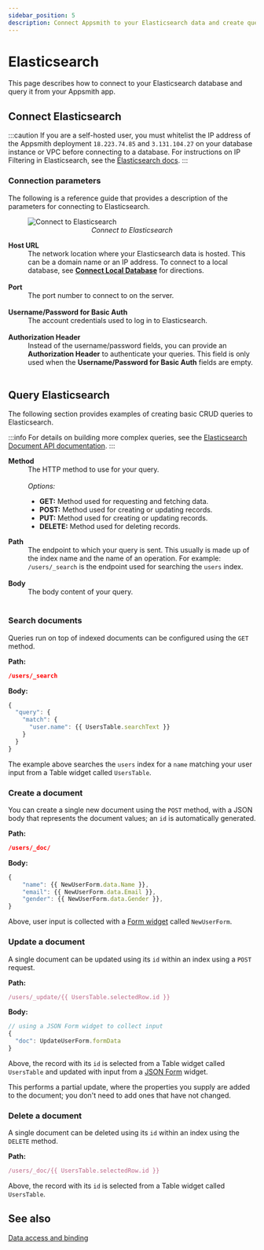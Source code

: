 ```yaml
---
sidebar_position: 5
description: Connect Appsmith to your Elasticsearch data and create queries.
---
```


# Elasticsearch

This page describes how to connect to your Elasticsearch database and query it from your Appsmith app.

## Connect Elasticsearch

:::caution 
If you are a self-hosted user, you must whitelist the IP address of the Appsmith deployment `18.223.74.85` and `3.131.104.27` on your database instance or VPC before connecting to a database. For instructions on IP Filtering in Elasticsearch, see the [Elasticsearch docs](https://www.elastic.co/guide/en/elasticsearch/reference/current/ip-filtering.html).
:::

### Connection parameters

The following is a reference guide that provides a description of the parameters for connecting to Elasticsearch.

<figure>
  <img src="/img/elasticsearch-datasource-config.png" style= {{width:"100%", height:"auto"}} alt="Connect to Elasticsearch"/>
  <figcaption align = "center"><i>Connect to Elasticsearch</i></figcaption>
</figure>

<dl>
  <dt><b>Host URL</b></dt>
  <dd>The network location where your Elasticsearch data is hosted. This can be a domain name or an IP address. To connect to a local database, see <a href="/connect-data/how-to-guides/how-to-work-with-local-apis-on-appsmith"><b>Connect Local Database</b></a> for directions. </dd><br />

  <dt><b>Port</b></dt>
  <dd>The port number to connect to on the server. </dd><br />

  <dt><b>Username/Password for Basic Auth</b></dt>
  <dd>The account credentials used to log in to Elasticsearch.</dd><br />

  <dt><b>Authorization Header</b></dt>
  <dd>Instead of the username/password fields, you can provide an <b>Authorization Header</b> to authenticate your queries. This field is only used when the <b>Username/Password for Basic Auth</b> fields are empty.</dd><br />
</dl>

## Query Elasticsearch

The following section provides examples of creating basic CRUD queries to Elasticsearch.

:::info
For details on building more complex queries, see the [Elasticsearch Document API documentation](https://www.elastic.co/guide/en/elasticsearch/reference/current/docs.html).
:::

<dl>
  <dt><b>Method</b></dt>
  <dd>The HTTP method to use for your query.</dd><br />
  <dd><i>Options:</i>
    <ul>
      <li><b>GET:</b> Method used for requesting and fetching data.</li>
      <li><b>POST:</b> Method used for creating or updating records.</li>
      <li><b>PUT:</b> Method used for creating or updating records.</li>
      <li><b>DELETE:</b> Method used for deleting records.</li>
    </ul>
  </dd>  

  <dt><b>Path</b></dt>
  <dd>The endpoint to which your query is sent. This usually is made up of the index name and the name of an operation. For example: <code>/users/_search</code> is the endpoint used for searching the <code>users</code> index.</dd><br />

  <dt><b>Body</b></dt>
  <dd>The body content of your query.</dd><br />
</dl>

### Search documents

Queries run on top of indexed documents can be configured using the `GET` method. 

**Path:**
```json
/users/_search
```

**Body:**
```javascript
{
  "query": {
    "match": {
      "user.name": {{ UsersTable.searchText }}
    }
  }
}
```

The example above searches the `users` index for a `name` matching your user input from a Table widget called `UsersTable`.

### Create a document

You can create a single new document using the `POST` method, with a JSON body that represents the document values; an `id` is automatically generated.

**Path:**
```json
/users/_doc/
```

**Body:**
```javascript
{
    "name": {{ NewUserForm.data.Name }},
    "email": {{ NewUserForm.data.Email }},
    "gender": {{ NewUserForm.data.Gender }},
}
```

Above, user input is collected with a [Form widget](/reference/widgets/form) called `NewUserForm`.

### Update a document

A single document can be updated using its `id` within an index using a `POST` request. 

**Path:**
```javascript
/users/_update/{{ UsersTable.selectedRow.id }}
```

**Body:**
```javascript
// using a JSON Form widget to collect input
{
  "doc": UpdateUserForm.formData
}
```

Above, the record with its `id` is selected from a Table widget called `UsersTable` and updated with input from a [JSON Form](/reference/widgets/json-form) widget.

This performs a partial update, where the properties you supply are added to the document; you don't need to add ones that have not changed.

### Delete a document

A single document can be deleted using its `id` within an index using the `DELETE` method.

**Path:**
```javascript
/users/_doc/{{ UsersTable.selectedRow.id }}
```

Above, the record with its `id` is selected from a Table widget called `UsersTable`.

## See also

[Data access and binding](/core-concepts/data-access-and-binding)
